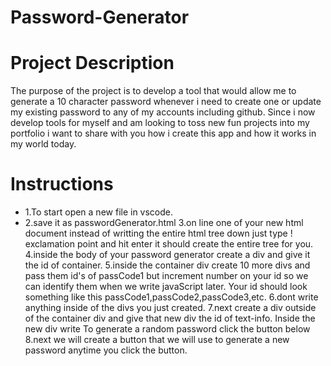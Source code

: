 # Password-Generator

# Project Description
The purpose of the project is to develop a tool that would allow me to generate a 10 character password whenever i need to create one or update my existing password to any of my accounts including github. Since i now develop tools for myself and am looking to toss new fun projects into my portfolio i want to share with you how i create this app and how it works in my world today.  

# Instructions
- 1.To start open a new file in vscode.
- 2.save it as passwordGenerator.html
3.on line one of your new html document instead of writting the entire html tree down just type ! exclamation point and hit enter it should create the entire tree for you.
4.inside the body of your password generator create a div and give it the id of container. 
5.inside the container div create 10 more divs and pass them id's of passCode1 but increment number on your id so we can identify them when we write javaScript later. Your id should look something like this passCode1,passCode2,passCode3,etc. 
6.dont write anything inside of the divs you just created. 
7.next create a div outside of the container div and give that new div the id of text-info. Inside the new div write To generate a random password click the button below
8.next we will create a button that we will use to generate a new password anytime you click the button. 
